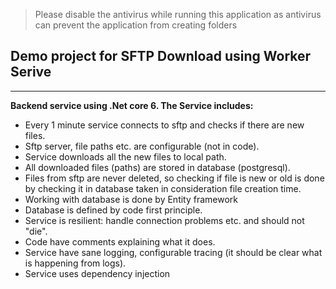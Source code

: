> Please disable the antivirus while running this application as antivirus can prevent the application from creating folders 

## Demo project for SFTP Download using Worker Serive
---

**Backend service using .Net core 6. The Service includes:**
- Every 1 minute service connects to sftp and checks if there are new files.
- Sftp server, file paths etc. are configurable (not in code). 
- Service downloads all the new files to local path.
- All downloaded files (paths) are stored in database (postgresql).
- Files from sftp are never deleted, so checking if file is new or old is done by checking it in database taken in consideration file creation time.
- Working with database is done by Entity framework
- Database is defined by code first principle.
- Service is resilient: handle connection problems etc. and should not "die".
- Code have comments explaining what it does.
- Service have sane logging, configurable tracing (it should be clear what is happening from logs).
- Service uses dependency injection
